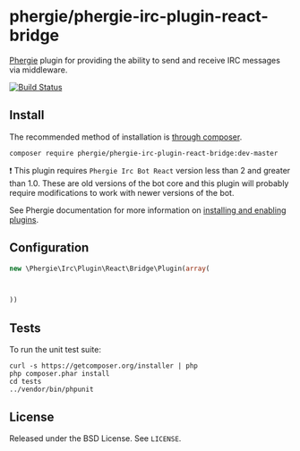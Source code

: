 # phergie/phergie-irc-plugin-react-bridge

[Phergie](http://github.com/phergie/phergie-irc-bot-react/) plugin for providing the ability to send and receive IRC messages via middleware.

[![Build Status](https://secure.travis-ci.org/phergie/phergie-irc-plugin-react-bridge.png?branch=master)](http://travis-ci.org/phergie/phergie-irc-plugin-react-bridge)

## Install

The recommended method of installation is [through composer](http://getcomposer.org).

```
composer require phergie/phergie-irc-plugin-react-bridge:dev-master
```

:exclamation: This plugin requires `Phergie Irc Bot React` version less than 2
and greater than 1.0. These are old versions of the bot core and this plugin
will probably require modifications to work with newer versions of the bot.

See Phergie documentation for more information on
[installing and enabling plugins](https://github.com/phergie/phergie-irc-bot-react/wiki/Usage#plugins).

## Configuration

```php
new \Phergie\Irc\Plugin\React\Bridge\Plugin(array(



))
```

## Tests

To run the unit test suite:

```
curl -s https://getcomposer.org/installer | php
php composer.phar install
cd tests
../vendor/bin/phpunit
```

## License

Released under the BSD License. See `LICENSE`.
